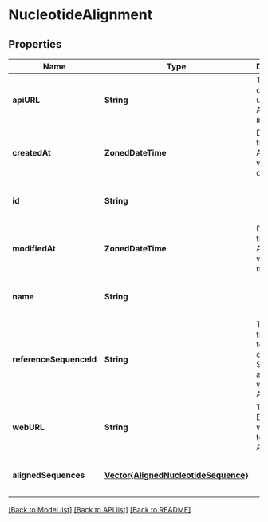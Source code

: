 # NucleotideAlignment


## Properties
Name | Type | Description | Notes
------------ | ------------- | ------------- | -------------
**apiURL** | **String** | The canonical url of the Alignment in the API. | [optional] [default to nothing]
**createdAt** | **ZonedDateTime** | DateTime the Alignment was created | [optional] [default to nothing]
**id** | **String** |  | [optional] [default to nothing]
**modifiedAt** | **ZonedDateTime** | DateTime the Alignment was last modified | [optional] [default to nothing]
**name** | **String** |  | [optional] [default to nothing]
**referenceSequenceId** | **String** | The ID of the template or consensus Sequence associated with the Alignment | [optional] [default to nothing]
**webURL** | **String** | The Benchling web UI url to view the Alignment | [optional] [default to nothing]
**alignedSequences** | [**Vector{AlignedNucleotideSequence}**](AlignedNucleotideSequence.md) |  | [optional] [default to nothing]


[[Back to Model list]](../README.md#models) [[Back to API list]](../README.md#api-endpoints) [[Back to README]](../README.md)


